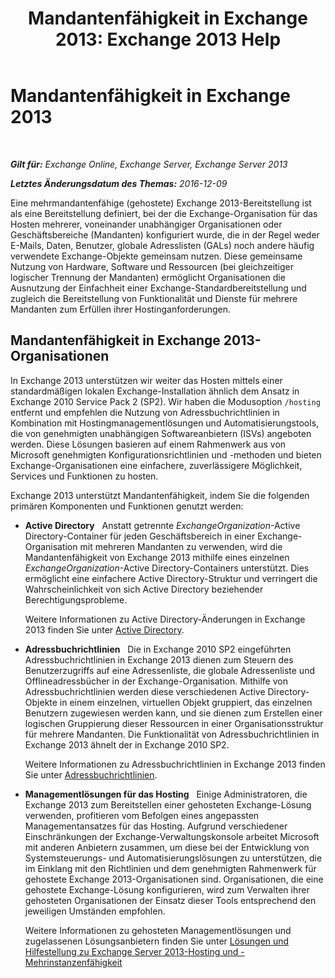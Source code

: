 ﻿---
title: 'Mandantenfähigkeit in Exchange 2013: Exchange 2013 Help'
TOCTitle: Mandantenfähigkeit in Exchange 2013
ms:assetid: df09257d-dd98-4f59-b830-1818cedda15c
ms:mtpsurl: https://technet.microsoft.com/de-de/library/JJ862352(v=EXCHG.150)
ms:contentKeyID: 50554927
ms.date: 04/24/2018
mtps_version: v=EXCHG.150
ms.translationtype: HT
---

# Mandantenfähigkeit in Exchange 2013

 

_**Gilt für:** Exchange Online, Exchange Server, Exchange Server 2013_

_**Letztes Änderungsdatum des Themas:** 2016-12-09_

Eine mehrmandantenfähige (gehostete) Exchange 2013-Bereitstellung ist als eine Bereitstellung definiert, bei der die Exchange-Organisation für das Hosten mehrerer, voneinander unabhängiger Organisationen oder Geschäftsbereiche (Mandanten) konfiguriert wurde, die in der Regel weder E-Mails, Daten, Benutzer, globale Adresslisten (GALs) noch andere häufig verwendete Exchange-Objekte gemeinsam nutzen. Diese gemeinsame Nutzung von Hardware, Software und Ressourcen (bei gleichzeitiger logischer Trennung der Mandanten) ermöglicht Organisationen die Ausnutzung der Einfachheit einer Exchange-Standardbereitstellung und zugleich die Bereitstellung von Funktionalität und Dienste für mehrere Mandanten zum Erfüllen ihrer Hostinganforderungen.

## Mandantenfähigkeit in Exchange 2013-Organisationen

In Exchange 2013 unterstützen wir weiter das Hosten mittels einer standardmäßigen lokalen Exchange-Installation ähnlich dem Ansatz in Exchange 2010 Service Pack 2 (SP2). Wir haben die Modusoption `/hosting` entfernt und empfehlen die Nutzung von Adressbuchrichtlinien in Kombination mit Hostingmanagementlösungen und Automatisierungstools, die von genehmigten unabhängigen Softwareanbietern (ISVs) angeboten werden. Diese Lösungen basieren auf einem Rahmenwerk aus von Microsoft genehmigten Konfigurationsrichtlinien und -methoden und bieten Exchange-Organisationen eine einfachere, zuverlässigere Möglichkeit, Services und Funktionen zu hosten.

Exchange 2013 unterstützt Mandantenfähigkeit, indem Sie die folgenden primären Komponenten und Funktionen genutzt werden:

  - **Active Directory**   Anstatt getrennte *ExchangeOrganization*-Active Directory-Container für jeden Geschäftsbereich in einer Exchange-Organisation mit mehreren Mandanten zu verwenden, wird die Mandantenfähigkeit von Exchange 2013 mithilfe eines einzelnen *ExchangeOrganization*-Active Directory-Containers unterstützt. Dies ermöglicht eine einfachere Active Directory-Struktur und verringert die Wahrscheinlichkeit von sich Active Directory beziehender Berechtigungsprobleme.
    
    Weitere Informationen zu Active Directory-Änderungen in Exchange 2013 finden Sie unter [Active Directory](active-directory-exchange-2013-help.md).

  - **Adressbuchrichtlinien**   Die in Exchange 2010 SP2 eingeführten Adressbuchrichtlinien in Exchange 2013 dienen zum Steuern des Benutzerzugriffs auf eine Adressenliste, die globale Adressenliste und Offlineadressbücher in der Exchange-Organisation. Mithilfe von Adressbuchrichtlinien werden diese verschiedenen Active Directory-Objekte in einem einzelnen, virtuellen Objekt gruppiert, das einzelnen Benutzern zugewiesen werden kann, und sie dienen zum Erstellen einer logischen Gruppierung dieser Ressourcen in einer Organisationsstruktur für mehrere Mandanten. Die Funktionalität von Adressbuchrichtlinien in Exchange 2013 ähnelt der in Exchange 2010 SP2.
    
    Weitere Informationen zu Adressbuchrichtlinien in Exchange 2013 finden Sie unter [Adressbuchrichtlinien](https://review.docs.microsoft.com/de-de/exchange/address-books/address-book-policies/address-book-policies).

  - **Managementlösungen für das Hosting**   Einige Administratoren, die Exchange 2013 zum Bereitstellen einer gehosteten Exchange-Lösung verwenden, profitieren vom Befolgen eines angepassten Managementansatzes für das Hosting. Aufgrund verschiedener Einschränkungen der Exchange-Verwaltungskonsole arbeitet Microsoft mit anderen Anbietern zusammen, um diese bei der Entwicklung von Systemsteuerungs- und Automatisierungslösungen zu unterstützen, die im Einklang mit den Richtlinien und dem genehmigten Rahmenwerk für gehostete Exchange 2013-Organisationen sind. Organisationen, die eine gehostete Exchange-Lösung konfigurieren, wird zum Verwalten ihrer gehosteten Organisationen der Einsatz dieser Tools entsprechend den jeweiligen Umständen empfohlen.
    
    Weitere Informationen zu gehosteten Managementlösungen und zugelassenen Lösungsanbietern finden Sie unter [Lösungen und Hilfestellung zu Exchange Server 2013-Hosting und -Mehrinstanzenfähigkeit](https://go.microsoft.com/fwlink/?linkid=275036)

